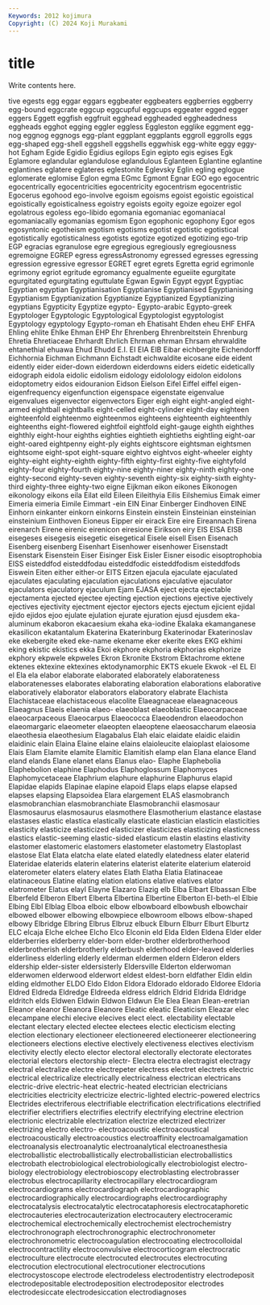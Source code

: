 ```yaml
---
Keywords: 2012 kojimura
Copyright: (C) 2024 Koji Murakami
---
```


# title

Write contents here.



tive egests egg eggar eggars eggbeater eggbeaters
eggberries eggberry egg-bound eggcrate eggcup eggcupful eggcups eggeater egged egger
eggers Eggett eggfish eggfruit egghead eggheaded eggheadedness eggheads egghot egging
eggler eggless Eggleston egglike eggment egg-nog eggnog eggnogs egg-plant eggplant
eggplants eggroll eggrolls eggs egg-shaped egg-shell eggshell eggshells eggwhisk egg-white
eggy eggy-hot Egham Egide Egidio Egidius egilops Egin egipto egis
egises Egk Eglamore eglandular eglandulose eglandulous Eglanteen Eglantine eglantine eglantines
eglatere eglateres eglestonite Eglevsky Eglin egling eglogue eglomerate eglomise Eglon
egma EGmc Egmont Egnar EGO ego egocentric egocentrically egocentricities egocentricity
egocentrism egocentristic Egocerus egohood ego-involve egoism egoisms egoist egoistic egoistical
egoistically egoisticalness egoistry egoists egoity egoize egoizer egol egolatrous egoless
ego-libido egomania egomaniac egomaniacal egomaniacally egomanias egomism Egon egophonic egophony
Egor egos egosyntonic egotheism egotism egotisms egotist egotistic egotistical egotistically
egotisticalness egotists egotize egotized egotizing ego-trip EGP egracias egranulose egre
egregious egregiously egregiousness egremoigne EGREP egress egressAstronomy egressed egresses egressing
egression egressive egressor EGRET egret egrets Egretta egrid egrimonle egrimony
egriot egritude egromancy egualmente egueiite egurgitate egurgitated egurgitating eguttulate Egwan
Egwin Egypt egypt Egyptiac Egyptian egyptian Egyptianisation Egyptianise Egyptianised Egyptianising
Egyptianism Egyptianization Egyptianize Egyptianized Egyptianizing egyptians Egypticity Egyptize egypto- Egypto-arabic
Egypto-greek Egyptologer Egyptologic Egyptological Egyptologist egyptologist Egyptology egyptology Egypto-roman eh
Ehatisaht Ehden eheu EHF EHFA Ehling ehlite Ehlke Ehman EHP
Ehr Ehrenberg Ehrenbreitstein Ehrenburg Ehretia Ehretiaceae Ehrhardt Ehrlich Ehrman ehrman
Ehrsam ehrwaldite ehtanethial ehuawa Ehud Ehudd E.I. EI EIA EIB
Eibar eichbergite Eichendorff Eichhornia Eichman Eichmann Eichstadt eichwaldite eicosane eide
eident eidently eider eider-down eiderdown eiderdowns eiders eidetic eidetically eidograph
eidola eidolic eidolism eidology eidolology eidolon eidolons eidoptometry eidos eidouranion
Eidson Eielson Eifel Eiffel eiffel eigen- eigenfrequency eigenfunction eigenspace eigenstate
eigenvalue eigenvalues eigenvector eigenvectors Eiger eigh eight eight-angled eight-armed eightball
eightballs eight-celled eight-cylinder eight-day eighteen eighteenfold eighteenmo eighteenmos eighteens eighteenth
eighteenthly eighteenths eight-flowered eightfoil eightfold eight-gauge eighth eighthes eighthly eight-hour
eighths eighties eightieth eightieths eightling eight-oar eight-oared eightpenny eight-ply eights
eightscore eightsman eightsmen eightsome eight-spot eight-square eightvo eightvos eight-wheeler eighty
eighty-eight eighty-eighth eighty-fifth eighty-first eighty-five eightyfold eighty-four eighty-fourth eighty-nine eighty-niner
eighty-ninth eighty-one eighty-second eighty-seven eighty-seventh eighty-six eighty-sixth eighty-third eighty-three eighty-two
eigne Eijkman eikon eikones Eikonogen eikonology eikons eila Eilat eild
Eileen Eileithyia Eilis Eilshemius Eimak eimer Eimeria eimeria Eimile Eimmart
-ein EIN Einar Einberger Eindhoven EINE Einhorn einkanter einkorn einkorns
Einstein einstein Einsteinian einsteinian einsteinium Einthoven Eioneus Eipper eir eirack
Eire eire Eireannach Eirena eirenarch Eirene eirenic eirenicon eiresione Eirikson
eiry EIS EISA EISB eisegeses eisegesis eisegetic eisegetical Eisele eisell
Eisen Eisenach Eisenberg eisenberg Eisenhart Eisenhower eisenhower Eisenstadt Eisenstark Eisenstein
Eiser Eisinger Eisk Eisler Eisner eisodic eisoptrophobia EISS eisteddfod eisteddfodau
eisteddfodic eisteddfodism eisteddfods Eiswein Eiten either either-or EITS Eitzen ejacula
ejaculate ejaculated ejaculates ejaculating ejaculation ejaculations ejaculative ejaculator ejaculators ejaculatory
ejaculum Ejam EJASA eject ejecta ejectable ejectamenta ejected ejectee ejecting
ejection ejections ejective ejectively ejectives ejectivity ejectment ejector ejectors ejects
ejectum ejicient ejidal ejido ejidos ejoo ejulate ejulation ejurate ejuration
ejusd ejusdem eka-aluminum ekaboron ekacaesium ekaha eka-iodine Ekalaka ekamanganese ekasilicon
ekatantalum Ekaterina Ekaterinburg Ekaterinodar Ekaterinoslav eke ekebergite eked eke-name ekename
eker ekerite ekes EKG ekhimi eking ekistic ekistics ekka Ekoi
ekphore ekphoria ekphorias ekphorize ekphory ekpwele ekpweles Ekron Ekronite Ekstrom
Ektachrome ektene ektenes ektexine ektexines ektodynamorphic EKTS ekuele Ekwok -el
EL El el Ela ela elabor elaborate elaborated elaborately elaborateness
elaboratenesses elaborates elaborating elaboration elaborations elaborative elaboratively elaborator elaborators elaboratory
elabrate Elachista Elachistaceae elachistaceous elacolite Elaeagnaceae elaeagnaceous Elaeagnus Elaeis elaenia
elaeo- elaeoblast elaeoblastic Elaeocarpaceae elaeocarpaceous Elaeocarpus Elaeococca Elaeodendron elaeodochon elaeomargaric
elaeometer elaeopten elaeoptene elaeosaccharum elaeosia elaeothesia elaeothesium Elagabalus Elah elaic
elaidate elaidic elaidin elaidinic elain Elaina Elaine elaine elains elaioleucite
elaioplast elaiosome Elais Elam Elamite elamite Elamitic Elamitish elamp elan
Elana elance Eland eland elands Elane elanet elans Elanus elao-
Elaphe Elaphebolia Elaphebolion elaphine Elaphodus Elaphoglossum Elaphomyces Elaphomycetaceae Elaphrium elaphure
elaphurine Elaphurus elapid Elapidae elapids Elapinae elapine elapoid Elaps elaps
elapse elapsed elapses elapsing Elapsoidea Elara elargement ELAS elasmobranch elasmobranchian
elasmobranchiate Elasmobranchii elasmosaur Elasmosaurus elasmosaurus elasmothere Elasmotherium elastance elastase elastases
elastic elastica elastically elasticate elastician elasticin elasticities elasticity elasticize elasticized
elasticizer elasticizes elasticizing elasticness elastics elastic-seeming elastic-sided elasticum elastin elastins
elastivity elastomer elastomeric elastomers elastometer elastometry Elastoplast elastose Elat Elata
elatcha elate elated elatedly elatedness elater elaterid Elateridae elaterids elaterin
elaterins elaterist elaterite elaterium elateroid elaterometer elaters elatery elates Elath
Elatha Elatia Elatinaceae elatinaceous Elatine elating elation elations elative elatives
elator elatrometer Elatus elayl Elayne Elazaro Elazig elb Elba Elbart
Elbassan Elbe Elberfeld Elberon Elbert Elberta Elbertina Elbertine Elberton El-beth-el
Elbie Elbing Elbl Elblag Elboa elboic elbow elbowboard elbowbush elbowchair
elbowed elbower elbowing elbowpiece elbowroom elbows elbow-shaped elbowy Elbridge Elbring
Elbrus Elbruz elbuck Elburn Elburr Elburt Elburtz ELC elcaja Elche
elchee Elcho Elco Elconin eld Elda Elden Eldena Elder elder
elderberries elderberry elder-born elder-brother elderbrotherhood elderbrotherish elderbrotherly elderbush elderhood elder-leaved
elderlies elderliness elderling elderly elderman eldermen eldern Elderon elders eldership
elder-sister eldersisterly Eldersville Elderton elderwoman elderwomen elderwood elderwort eldest eldest-born
eldfather Eldin eldin elding eldmother ELDO Eldo Eldon Eldora Eldorado
eldorado Eldoree Eldoria Eldred Eldreda Eldredge Eldreeda eldress eldrich Eldrid
Eldrida Eldridge eldritch elds Eldwen Eldwin Eldwon Eldwun Ele Elea
Elean Elean-eretrian Eleanor eleanor Eleanora Eleanore Eleatic eleatic Eleaticism Eleazar
elec elecampane elechi elecive elecives elect elect. electability electable electant
electary elected electee electees electic electicism electing election electionary electioneer
electioneered electioneerer electioneering electioneers elections elective electively electiveness electives electivism
electivity electly electo elector electoral electorally electorate electorates electorial electors
electorship electr- Electra electra electragist electragy electral electralize electre electrepeter
electress electret electrets electric electrical electricalize electrically electricalness electrican electricans
electric-drive electric-heat electric-heated electrician electricians electricities electricity electricize electric-lighted electric-powered
electrics Electrides electriferous electrifiable electrification electrifications electrified electrifier electrifiers electrifies
electrify electrifying electrine electrion electrionic electrizable electrization electrize electrized electrizer
electrizing electro electro- electroacoustic electroacoustical electroacoustically electroacoustics electroaffinity electroamalgamation electroanalysis
electroanalytic electroanalytical electroanesthesia electroballistic electroballistically electroballistician electroballistics electrobath electrobiological electrobiologically
electrobiologist electro-biology electrobiology electrobioscopy electroblasting electrobrasser electrobus electrocapillarity electrocapillary electrocardiogram
electrocardiograms electrocardiograph electrocardiographic electrocardiographically electrocardiographs electrocardiography electrocatalysis electrocatalytic electrocataphoresis electrocataphoretic
electrocauteries electrocauterization electrocautery electroceramic electrochemical electrochemically electrochemist electrochemistry electrochronograph electrochronographic
electrochronometer electrochronometric electrocoagulation electrocoating electrocolloidal electrocontractility electroconvulsive electrocorticogram electrocratic electroculture
electrocute electrocuted electrocutes electrocuting electrocution electrocutional electrocutioner electrocutions electrocystoscope electrode
electrodeless electrodentistry electrodeposit electrodepositable electrodeposition electrodepositor electrodes electrodesiccate electrodesiccation electrodiagnoses
